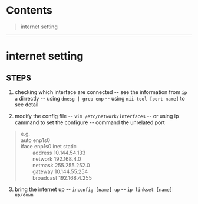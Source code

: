 Contents
========

> internet setting

--------

# internet setting

## STEPS

1. checking which interface are connected 
 -- see the information from `ip a` dirrectly
 -- using `dmesg | grep enp` 
 -- using `mii-tool [port name]` to see detail 

2. modify the config file
 -- `vim /etc/network/interfaces`
 -- or using ip cammand to set the configure
 -- command the unrelated port
> e.g.    
> auto enp1s0    
> iface enp1s0 inet static    
>&emsp;&emsp; address 10.144.54.133    
>&emsp;&emsp; network 192.168.4.0    
>&emsp;&emsp; netmask 255.255.252.0    
>&emsp;&emsp; gateway 10.144.55.254    
>&emsp;&emsp; broadcast 192.168.4.255    

3. bring the internet up
 -- `inconfig [name] up`
 -- `ip linkset [name] up/down`
